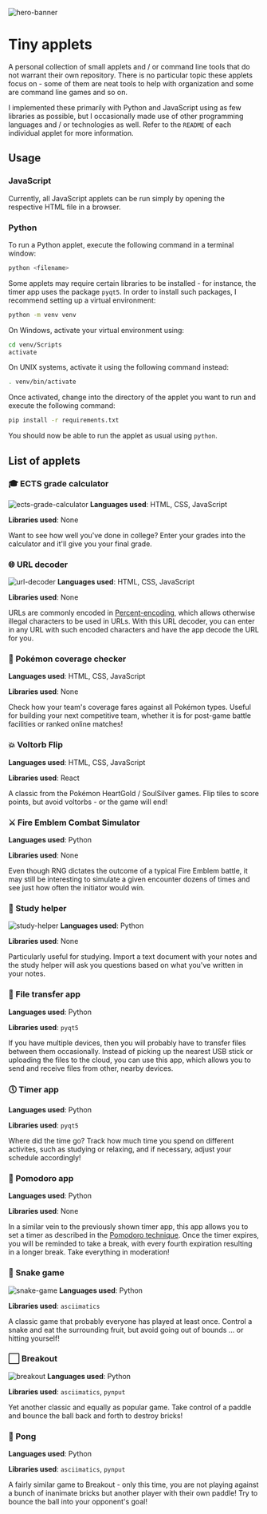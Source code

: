 ![hero-banner](.github/hero-banner.png)

# Tiny applets
A personal collection of small applets and / or command line tools that do not
warrant their own repository. There is no particular topic these applets focus
on - some of them are neat tools to help with organization and some are command
line games and so on.

I implemented these primarily with Python and JavaScript using as few libraries
as possible, but I occasionally made use of other programming languages and / or
technologies as well. Refer to the ``README`` of each individual applet for more
information.

## Usage

### JavaScript
Currently, all JavaScript applets can be run simply by opening the respective
HTML file in a browser.

### Python
To run a Python applet, execute the following command in a terminal window:

```bash
python <filename>
```

Some applets may require certain libraries to be installed - for instance, the
timer app uses the package ``pyqt5``. In order to install such packages, I
recommend setting up a virtual environment:

```bash
python -m venv venv
```

On Windows, activate your virtual environment using:

```bash
cd venv/Scripts
activate
```

On UNIX systems, activate it using the following command instead:

```bash
. venv/bin/activate
```

Once activated, change into the directory of the applet you want to run and
execute the following command:

```bash
pip install -r requirements.txt
```

You should now be able to run the applet as usual using ``python``.

## List of applets

### 🎓 ECTS grade calculator
![ects-grade-calculator](.github/ects-grade-calculator.png)
**Languages used**: HTML, CSS, JavaScript

**Libraries used**: None

Want to see how well you've done in college? Enter your grades into the
calculator and it'll give you your final grade.

### 🌐 URL decoder
![url-decoder](.github/url-decoder.png)
**Languages used**: HTML, CSS, JavaScript

**Libraries used**: None

URLs are commonly encoded in
[Percent-encoding](https://en.wikipedia.org/wiki/Percent-encoding), which allows
otherwise illegal characters to be used in URLs. With this URL decoder, you can
enter in any URL with such encoded characters and have the app decode the URL
for you.

### 🎇 Pokémon coverage checker
**Languages used**: HTML, CSS, JavaScript

**Libraries used**: None

Check how your team's coverage fares against all Pokémon types. Useful
for building your next competitive team, whether it is for post-game battle
facilities or ranked online matches!

### 💥 Voltorb Flip
**Languages used**: HTML, CSS, JavaScript

**Libraries used**: React

A classic from the Pokémon HeartGold / SoulSilver games. Flip tiles to score
points, but avoid voltorbs - or the game will end!

### ⚔ Fire Emblem Combat Simulator
**Languages used**: Python

**Libraries used**: None

Even though RNG dictates the outcome of a typical Fire Emblem battle, it may
still be interesting to simulate a given encounter dozens of times and see just
how often the initiator would win.

### 📝 Study helper
![study-helper](.github/study-helper.png)
**Languages used**: Python

**Libraries used**: None

Particularly useful for studying. Import a text document with your notes and
the study helper will ask you questions based on what you've written in your
notes.

### 📄 File transfer app
**Languages used**: Python

**Libraries used**: ``pyqt5``

If you have multiple devices, then you will probably have to transfer files
between them occasionally. Instead of picking up the nearest USB stick or
uploading the files to the cloud, you can use this app, which allows you to
send and receive files from other, nearby devices.

### 🕔 Timer app
**Languages used**: Python

**Libraries used**: ``pyqt5``

Where did the time go? Track how much time you spend on different activites,
such as studying or relaxing, and if necessary, adjust your schedule
accordingly!

### 🍅 Pomodoro app
**Languages used**: Python

**Libraries used**: None

In a similar vein to the previously shown timer app, this app allows you to set
a timer as described in the
[Pomodoro technique](https://en.wikipedia.org/wiki/Pomodoro_Technique). Once
the timer expires, you will be reminded to take a break, with every fourth
expiration resulting in a longer break. Take everything in moderation!

### 🐍 Snake game
![snake-game](.github/snake-game.png)
**Languages used**: Python

**Libraries used**: ``asciimatics``

A classic game that probably everyone has played at least once. Control a snake
and eat the surrounding fruit, but avoid going out of bounds ... or hitting
yourself!

### ⬜ Breakout
![breakout](.github/breakout.png)
**Languages used**: Python

**Libraries used**: ``asciimatics``, ``pynput``

Yet another classic and equally as popular game. Take control of a paddle and
bounce the ball back and forth to destroy bricks!

### 🎾 Pong
**Languages used**: Python

**Libraries used**: ``asciimatics``, ``pynput``

A fairly similar game to Breakout - only this time, you are not playing against
a bunch of inanimate bricks but another player with their own paddle! Try to
bounce the ball into your opponent's goal!
